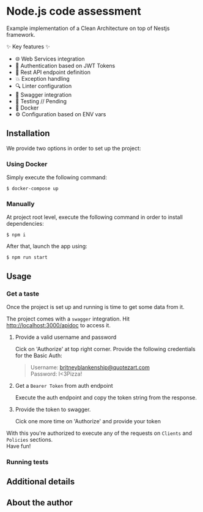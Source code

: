 # Node.js code assessment

Example implementation of a Clean Architecture on top of Nestjs framework.

✨ Key features ✨

- 🌐 Web Services integration
- 🔑 Authentication based on JWT Tokens
- 🔌 Rest API endpoint definition
- 💥 Exception handling
- 🔍 Linter configuration
- 📖 Swagger integration
- 💯 Testing // Pending
- 🐋 Docker
- ⚙️ Configuration based on ENV vars

## Installation

We provide two options in order to set up the project:

### Using Docker
Simply execute the following command: 
```
$ docker-compose up
```

### Manually

At project root level, execute the following command in order to install dependencies:
```
$ npm i
```

After that, launch the app using:
```
$ npm run start
```

## Usage

### Get a taste
Once the project is set up and running is time to get some data from it.

The project comes with a `swagger` integration. Hit <http://localhost:3000/apidoc> to access it.

1. Provide a valid username and password    

    Cick on 'Authorize' at top right corner. Provide the following credentials for the Basic Auth:
    > Username: britneyblankenship@quotezart.com    
      Password: I<3Pizza!

2. Get a `Bearer Token` from auth endpoint    

    Execute the auth endpoint and copy the token string from the response.

3. Provide the token to swagger.    

    Cick one more time on 'Authorize' and provide your token

With this you're authorized to execute any of the requests on `Clients` and `Policies` sections.   
Have fun!

### Running tests


## Additional details


## About the author